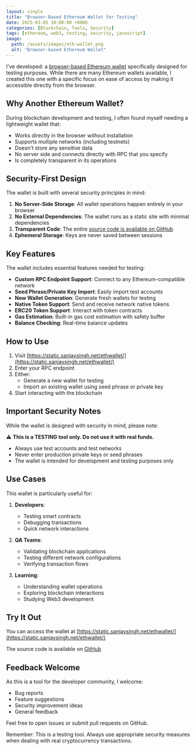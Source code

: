 ```yaml
---
layout: single
title: "Browser-Based Ethereum Wallet for Testing"
date: 2025-03-05 10:00:00 +0000
categories: [Blockchain, Tools, Security]
tags: [ethereum, web3, testing, security, javascript]
image:
  path: /assets/images/eth-wallet.png
  alt: "Browser-based Ethereum Wallet"
---
```


I've developed: a [browser-based Ethereum wallet](https://static.sanjaysingh.net/ethwallet/) specifically designed for testing purposes. While there are many Ethereum wallets available, I created this one with a specific focus on ease of access by making it accessible directly from the browser.

## Why Another Ethereum Wallet?

During blockchain development and testing, I often found myself needing a lightweight wallet that:
- Works directly in the browser without installation
- Supports multiple networks (including testnets)
- Doesn't store any sensitive data
- No server side and connects directly with RPC that you specify
- Is completely transparent in its operations

## Security-First Design

The wallet is built with several security principles in mind:

1. **No Server-Side Storage**: All wallet operations happen entirely in your browser
2. **No External Dependencies**: The wallet runs as a static site with minimal dependencies
3. **Transparent Code**: The entire [source code is available on GitHub](https://github.com/sanjaysingh/staticsites/tree/master/ethwallet)
4. **Ephemeral Storage**: Keys are never saved between sessions

## Key Features

The wallet includes essential features needed for testing:

- **Custom RPC Endpoint Support**: Connect to any Ethereum-compatible network
- **Seed Phrase/Private Key Import**: Easily import test accounts
- **New Wallet Generation**: Generate fresh wallets for testing
- **Native Token Support**: Send and receive network native tokens
- **ERC20 Token Support**: Interact with token contracts
- **Gas Estimation**: Built-in gas cost estimation with safety buffer
- **Balance Checking**: Real-time balance updates

## How to Use

1. Visit [https://static.sanjaysingh.net/ethwallet/](https://static.sanjaysingh.net/ethwallet/)
2. Enter your RPC endpoint 
3. Either:
   - Generate a new wallet for testing
   - Import an existing wallet using seed phrase or private key
4. Start interacting with the blockchain

## Important Security Notes

While the wallet is designed with security in mind, please note:

⚠️ **This is a TESTING tool only. Do not use it with real funds.**

- Always use test accounts and test networks
- Never enter production private keys or seed phrases
- The wallet is intended for development and testing purposes only

## Use Cases

This wallet is particularly useful for:

1. **Developers**:
   - Testing smart contracts
   - Debugging transactions
   - Quick network interactions

2. **QA Teams**:
   - Validating blockchain applications
   - Testing different network configurations
   - Verifying transaction flows

3. **Learning**:
   - Understanding wallet operations
   - Exploring blockchain interactions
   - Studying Web3 development

## Try It Out

You can access the wallet at [https://static.sanjaysingh.net/ethwallet/](https://static.sanjaysingh.net/ethwallet/)

The source code is available on [GitHub](https://github.com/sanjaysingh/staticsites/tree/master/ethwallet)

## Feedback Welcome

As this is a tool for the developer community, I welcome:
- Bug reports
- Feature suggestions
- Security improvement ideas
- General feedback

Feel free to open issues or submit pull requests on GitHub.

Remember: This is a testing tool. Always use appropriate security measures when dealing with real cryptocurrency transactions. 